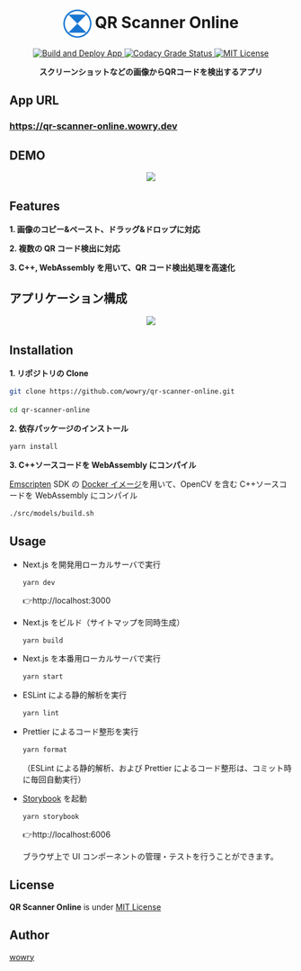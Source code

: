 <h1 align="center">
  <img align="center" height="50px" src='./public/favicon.png'></img> QR Scanner Online
</h1>

<p align="center">
  <a href="https://github.com/wowry/qr-scanner-online/actions/workflows/main.yml">
    <img src="https://github.com/wowry/qr-scanner-online/actions/workflows/main.yml/badge.svg" alt="Build and Deploy App" />
  </a>

  <a href="https://www.codacy.com/gh/wowry/qr-scanner-online/dashboard?utm_source=github.com&utm_medium=referral&utm_content=wowry/qr-scanner-online&utm_campaign=Badge_Grade">
    <img src="https://app.codacy.com/project/badge/Grade/7b1fc129a21f4dad94fcf4d9a8dc3cc9" alt="Codacy Grade Status" />
  </a>

  <a href="https://github.com/wowry/qr-scanner-online/blob/main/LICENSE">
    <img src="https://img.shields.io/github/license/wowry/qr-scanner-online?style=plastic" alt="MIT License" />
  </a>
</p>

<p align="center">
  <b>スクリーンショットなどの画像からQRコードを検出するアプリ</b>
</p>

## App URL

### **https://qr-scanner-online.wowry.dev**

## DEMO
<p align="center">
  <img height="400px" src='https://user-images.githubusercontent.com/35371161/148670522-84234522-f4f5-45da-890e-435b2ef7f699.gif'></img>
</p>

## Features

**1. 画像のコピー&ペースト、ドラッグ&ドロップに対応**

**2. 複数の QR コード検出に対応**

**3. C++, WebAssembly を用いて、QR コード検出処理を高速化**

## アプリケーション構成
<p align="center">
  <img height="400px" src="https://user-images.githubusercontent.com/35371161/148670580-3920dea1-2ab4-4243-b0f4-bce7c378d2ea.png"></img>
</p>

## Installation

**1. リポジトリの Clone**

```sh
git clone https://github.com/wowry/qr-scanner-online.git

cd qr-scanner-online
```

**2. 依存パッケージのインストール**

```sh
yarn install
```

**3. C++ソースコードを WebAssembly にコンパイル**

[Emscripten](https://emscripten.org/#) SDK の [Docker イメージ](https://hub.docker.com/r/emscripten/emsdk)を用いて、OpenCV を含む C++ソースコードを WebAssembly にコンパイル

```sh
./src/models/build.sh
```

## Usage

- Next.js を開発用ローカルサーバで実行
  ```sh
  yarn dev
  ```
  👉http://localhost:3000

- Next.js をビルド（サイトマップを同時生成）
  ```sh
  yarn build
  ```

- Next.js を本番用ローカルサーバで実行
  ```sh
  yarn start
  ```

- ESLint による静的解析を実行
  ```sh
  yarn lint
  ```

- Prettier によるコード整形を実行
  ```sh
  yarn format
  ```

  （ESLint による静的解析、および Prettier によるコード整形は、コミット時に毎回自動実行）

- [Storybook](https://storybook.js.org/) を起動
  ```sh
  yarn storybook
  ```
  👉http://localhost:6006
  
  ブラウザ上で UI コンポーネントの管理・テストを行うことができます。

## License

**QR Scanner Online** is under [MIT License](https://github.com/wowry/qr-scanner-online/blob/main/LICENSE)

## Author

[wowry](https://github.com/wowry)
